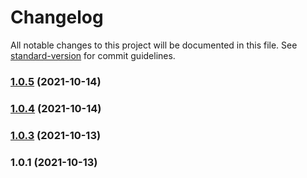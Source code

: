 # Changelog

All notable changes to this project will be documented in this file. See [standard-version](https://github.com/conventional-changelog/standard-version) for commit guidelines.

### [1.0.5](https://github.com/Greenroom-Robotics/GSW-node/compare/v1.0.4...v1.0.5) (2021-10-14)

### [1.0.4](https://github.com/Greenroom-Robotics/GSW-node/compare/v1.0.3...v1.0.4) (2021-10-14)

### [1.0.3](https://github.com/Greenroom-Robotics/GSW-node/compare/v1.0.1...v1.0.3) (2021-10-13)

### 1.0.1 (2021-10-13)
